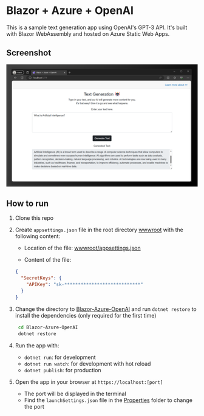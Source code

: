 # Blazor + Azure + OpenAI

This is a sample text generation app using OpenAI's GPT-3 API. It's built with Blazor WebAssembly and hosted on Azure Static Web Apps.

## Screenshot

![Screenshot of the app](./screenshot.png)

## How to run

1. Clone this repo
2. Create `appsettings.json` file in the root directory [wwwroot](./Blazor-Azure-OpenAI/wwwroot/) with the following content:

   - Location of the file: [wwwroot/appsettings.json](./Blazor-Azure-OpenAI/wwwroot/appsettings.json)

   - Content of the file:

   ```json
   {
     "SecretKeys": {
       "APIKey": "sk-****************************"
     }
   }
   ```

3. Change the directory to [Blazor-Azure-OpenAI](./Blazor-Azure-OpenAI/) and run `dotnet restore` to install the dependencies (only required for the first time)

   ```bash
    cd Blazor-Azure-OpenAI
    dotnet restore
   ```

4. Run the app with:
   - `dotnet run`: for development
   - `dotnet run watch`: for development with hot reload
   - `dotnet publish`: for production
5. Open the app in your browser at `https://localhost:[port]`
   - The port will be displayed in the terminal
   - Find the `launchSettings.json` file in the [Properties](./Blazor-Azure-OpenAI/Properties/) folder to change the port
